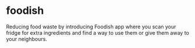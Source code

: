 # foodish
Reducing food waste by introducing Foodish app where you scan your fridge for extra ingredients and find a way to use them or give them away to your neighbours.

